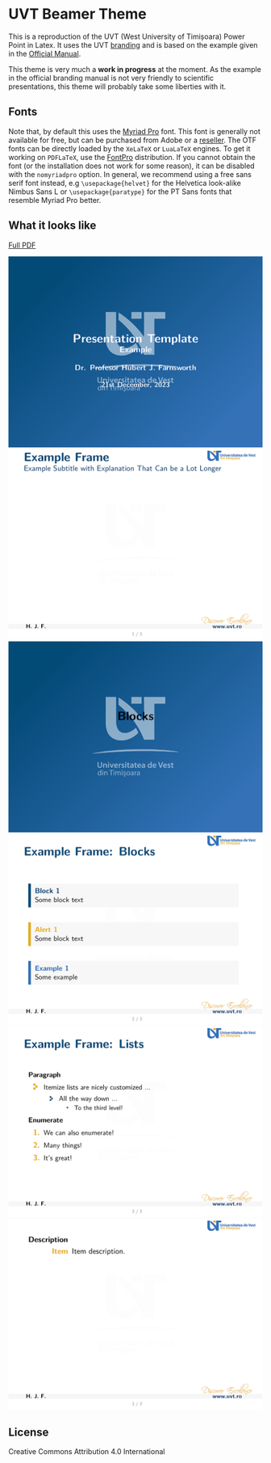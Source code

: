 # UVT Beamer Theme

This is a reproduction of the UVT (West University of Timișoara) Power Point in
Latex. It uses the UVT [branding](https://dci.uvt.ro/identitate-vizuala)
and is based on the example given in the
[Official Manual](https://www.dci.uvt.ro/wp-content/uploads/2019/03/MANUAL-IDENTITATE-NEW-WEB-FINAL-2016-.pdf).

This theme is very much a **work in progress** at the moment. As the example in
the official branding manual is not very friendly to scientific presentations,
this theme will probably take some liberties with it.

## Fonts

Note that, by default this uses the [Myriad Pro](https://fonts.adobe.com/fonts/myriad)
font. This font is generally not available for free, but can be purchased from
Adobe or a [reseller](https://www.fontspring.com/fonts/adobe/myriad-pro). The
OTF fonts can be directly loaded by the `XeLaTeX` or `LuaLaTeX` engines. To
get it working on `PDFLaTeX`, use the [FontPro](https://github.com/sebschub/FontPro)
distribution. If you cannot obtain the font (or the installation does not work
for some reason), it can be disabled with the `nomyriadpro` option. In general,
we recommend using a free sans serif font instead, e.g `\usepackage{helvet}` for
the Helvetica look-alike Nimbus Sans L or `\usepackage{paratype}` for the PT Sans
fonts that resemble Myriad Pro better.

## What it looks like

[Full PDF](template.pdf)

![titlepage](assets/template-00.png "Title Page")
![slidepage1](assets/template-01.png "Slide Page 1")
![slidepage2](assets/template-02.png "Slide Page 2")
![slidepage3](assets/template-03.png "Slide Page 3")
![slidepage4](assets/template-04.png "Slide Page 4")
![slidepage5](assets/template-05.png "Slide Page 5")

## License

Creative Commons Attribution 4.0 International
